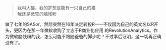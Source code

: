 > 我叫大猫，我的梦想是能有一只自己的猫  
> 我还是微软的脑残粉

做了七年的SASor，然后突然在16年决定转投R——不仅因为自己的英文名以R开头，更因为在那一年微软收购了立志于R商业化应用
的RevolutionAnalytics。作为微软脑残粉的我，怎么可能不跟随爸爸的脚步呢？不过事后证明，这一切再正确没有了。

